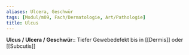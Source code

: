 ```yaml
---
aliases: Ulcera, Geschwür
tags: [Modul/m09, Fach/Dermatologie, Art/Pathologie]
title: Ulcus
---
```

**Ulcus / Ulcera / Geschwür**:: Tiefer Gewebedefekt bis in [[Dermis]] oder [[Subcutis]]